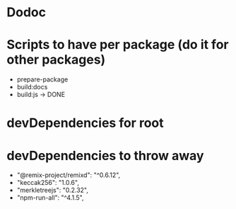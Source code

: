 # Dodoc

# Scripts to have per package (do it for other packages)

- prepare-package
- build:docs
- build:js -> DONE

# devDependencies for root

# devDependencies to throw away

- "@remix-project/remixd": "^0.6.12",
- "keccak256": "1.0.6",
- "merkletreejs": "0.2.32",
- "npm-run-all": "^4.1.5",
